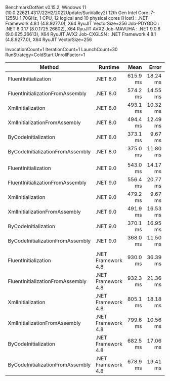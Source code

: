 BenchmarkDotNet v0.15.2, Windows 11 (10.0.22621.4317/22H2/2022Update/SunValley2)
12th Gen Intel Core i7-1255U 1.70GHz, 1 CPU, 12 logical and 10 physical cores
  [Host]     : .NET Framework 4.8.1 (4.8.9277.0), X64 RyuJIT VectorSize=256
  Job-PDYGDO : .NET 8.0.17 (8.0.1725.26602), X64 RyuJIT AVX2
  Job-MAVUHA : .NET 9.0.6 (9.0.625.26613), X64 RyuJIT AVX2
  Job-CXGLSN : .NET Framework 4.8.1 (4.8.9277.0), X64 RyuJIT VectorSize=256

InvocationCount=1  IterationCount=1  LaunchCount=30
RunStrategy=ColdStart  UnrollFactor=1

| Method                           | Runtime            | Mean     | Error    | StdDev   | Allocated |
|--------------------------------- |------------------- |---------:|---------:|---------:|----------:|
| FluentInitialization             | .NET 8.0           | 615.9 ms | 18.24 ms | 27.29 ms |   2.26 MB |
| FluentInitializationFromAssembly | .NET 8.0           | 574.2 ms | 14.55 ms | 21.77 ms |   3.46 MB |
| XmlInitialization                | .NET 8.0           | 493.1 ms | 10.32 ms | 15.44 ms |   1.76 MB |
| XmlInitializationFromAssembly    | .NET 8.0           | 494.4 ms | 12.49 ms | 18.69 ms |   1.66 MB |
| ByCodeInitialization             | .NET 8.0           | 373.1 ms |  9.67 ms | 14.47 ms |   1.59 MB |
| ByCodeInitializationFromAssembly | .NET 8.0           | 375.0 ms | 11.80 ms | 17.66 ms |   1.59 MB |
|                                  |                    |          |          |          |           |
| FluentInitialization             | .NET 9.0           | 543.0 ms | 14.17 ms | 21.21 ms |   2.24 MB |
| FluentInitializationFromAssembly | .NET 9.0           | 556.4 ms | 20.77 ms | 31.09 ms |   3.51 MB |
| XmlInitialization                | .NET 9.0           | 479.2 ms |  9.67 ms | 14.47 ms |   1.65 MB |
| XmlInitializationFromAssembly    | .NET 9.0           | 491.9 ms | 16.53 ms | 24.74 ms |   1.65 MB |
| ByCodeInitialization             | .NET 9.0           | 370.1 ms | 16.95 ms | 25.37 ms |   1.58 MB |
| ByCodeInitializationFromAssembly | .NET 9.0           | 368.0 ms | 11.50 ms | 17.21 ms |   1.58 MB |
|                                  |                    |          |          |          |           |
| FluentInitialization             | .NET Framework 4.8 | 930.0 ms | 36.39 ms | 54.47 ms |   2.97 MB |
| FluentInitializationFromAssembly | .NET Framework 4.8 | 932.3 ms | 21.36 ms | 31.97 ms |   4.55 MB |
| XmlInitialization                | .NET Framework 4.8 | 805.1 ms | 18.18 ms | 27.21 ms |   2.17 MB |
| XmlInitializationFromAssembly    | .NET Framework 4.8 | 799.6 ms | 10.56 ms | 15.81 ms |   2.16 MB |
| ByCodeInitialization             | .NET Framework 4.8 | 682.5 ms | 17.06 ms | 25.54 ms |   2.03 MB |
| ByCodeInitializationFromAssembly | .NET Framework 4.8 | 678.9 ms | 19.41 ms | 29.05 ms |   2.03 MB |

